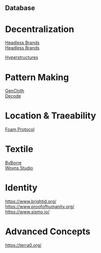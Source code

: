 ## Database

# Decentralization

[Headless Brands](https://otherinter.net/research/headless-brands/)<br/>
<a href="https://otherinter.net/research/headless-brands/" target="_blank">Headless Brands</a><br/>

[Hyperstructures](https://jacob.energy/hyperstructures.html)<br/>


# Pattern Making

[GenCloth](https://gencloth.com/)<br/>
[Decode](https://decodemfg.com/)<br/>


# Location & Traeability

[Foam Protocol](https://www.youtube.com/watch?v=EJeMVh4tm1w&t=1s)

# Textile

[ByBorre](https://create.byborre.com/)<br/>
[Wovns Studio](https://www.wovns.com/)


# Identity

https://www.brightid.org/<br/>
https://www.proofofhumanity.org/<br/>
https://www.sismo.io/


# Advanced Concepts 

https://terra0.org/



